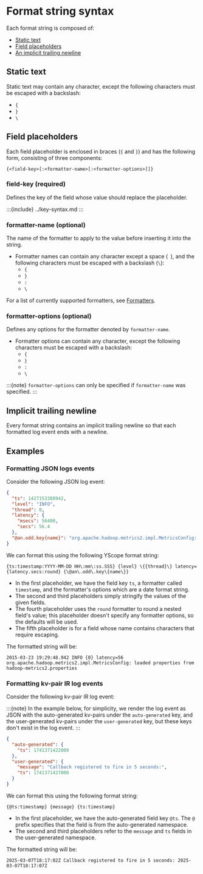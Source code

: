 # Format string syntax

Each format string is composed of:
* [Static text](#static-text)
* [Field placeholders](#field-placeholders)
* [An implicit trailing newline](#implicit-trailing-newline)

## Static text
Static text may contain any character, except the following characters must be escaped with a
backslash:
* `{`
* `}`
* `\`

## Field placeholders
Each field placeholder is enclosed in braces (`{` and `}`) and has the following form, consisting of
three components:
```
{<field-key>[:<formatter-name>[:<formatter-options>]]}
```

### field-key (required)
Defines the key of the field whose value should replace the placeholder.

:::{include} ../key-syntax.md
:::

### formatter-name (optional)
The name of the formatter to apply to the value before inserting it into the string.

* Formatter names can contain any character except a space (` `), and the following characters must
  be escaped with a backslash (`\`):
  * `{`
  * `}`
  * `:`
  * `\`

For a list of currently supported formatters, see [Formatters](formatters).

### formatter-options (optional)
Defines any options for the formatter denoted by `formatter-name`.

* Formatter options can contain any character, except the following characters must be escaped with
  a backslash:
  * `{`
  * `}`
  * `:`
  * `\`

:::{note}
`formatter-options` can only be specified if `formatter-name` was specified.
:::

## Implicit trailing newline

Every format string contains an implicit trailing newline so that each formatted log event ends with
a newline.

## Examples

### Formatting JSON logs events

Consider the following JSON log event:
```json
{
  "ts": 1427153388942,
  "level": "INFO",
  "thread": 0,
  "latency": {
    "msecs": 56400,
    "secs": 56.4
  },
  "@an.odd.key{name}": "org.apache.hadoop.metrics2.impl.MetricsConfig: loaded properties from hadoop-metrics2.properties"
}
```

We can format this using the following YScope format string:

```
{ts:timestamp:YYYY-MM-DD HH\:mm\:ss.SSS} {level} \{{thread}\} latency={latency.secs:round} {\@an\.odd\.key\{name\}}
```

* In the first placeholder, we have the field key `ts`, a formatter called `timestamp`, and the
  formatter's options which are a date format string.
* The second and third placeholders simply stringify the values of the given fields.
* The fourth placeholder uses the `round` formatter to round a nested field's value; this
  placeholder doesn't specify any formatter options, so the defaults will be used.
* The fifth placeholder is for a field whose name contains characters that require escaping.

The formatted string will be:
```
2015-03-23 19:29:48.942 INFO {0} latency=56 org.apache.hadoop.metrics2.impl.MetricsConfig: loaded properties from hadoop-metrics2.properties
```

### Formatting kv-pair IR log events

Consider the following kv-pair IR log event:

:::{note}
In the example below, for simplicity, we render the log event as JSON with the auto-generated
kv-pairs under the `auto-generated` key, and the user-generated kv-pairs under the `user-generated`
key, but these keys don't exist in the log event.
:::

```json
{
  "auto-generated": {
    "ts": 1741371422000
  },
  "user-generated": {
    "message": "Callback registered to fire in 5 seconds:",
    "ts": 1741371427000
  }
}
```

We can format this using the following format string:

```
{@ts:timestamp} {message} {ts:timestamp}
```

* In the first placeholder, we have the auto-generated field key `@ts`. The `@` prefix specifies
  that the field is from the auto-generated namespace.
* The second and third placeholders refer to the `message` and `ts` fields in the user-generated
  namespace.

The formatted string will be:
```
2025-03-07T18:17:02Z Callback registered to fire in 5 seconds: 2025-03-07T18:17:07Z
```
